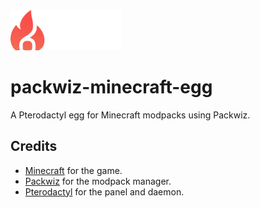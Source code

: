 <img src="assets\pyro.png" height="64px"/>

# packwiz-minecraft-egg
A Pterodactyl egg for Minecraft modpacks using Packwiz.

## Credits
- [Minecraft](https://www.minecraft.net/) for the game.
- [Packwiz](https://github.com/packwiz/packwiz) for the modpack manager.
- [Pterodactyl](https://pterodactyl.io/) for the panel and daemon.